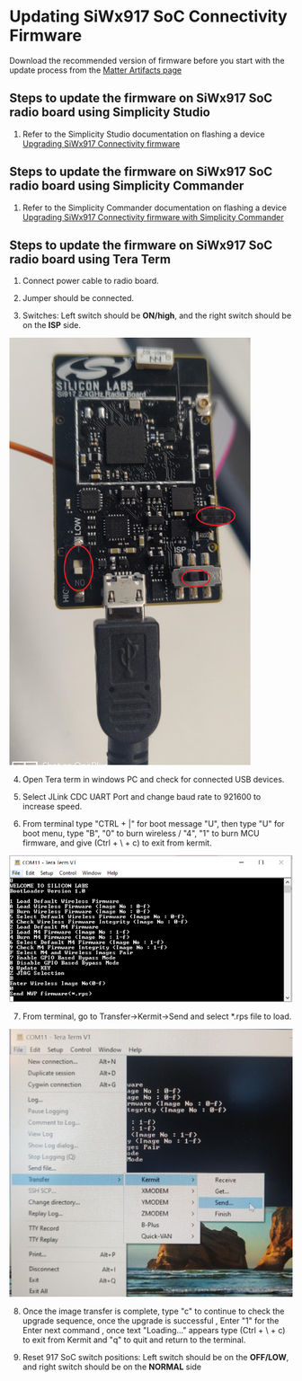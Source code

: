 # Updating SiWx917 SoC Connectivity Firmware

Download the recommended version of firmware before you start with the update process from the [Matter Artifacts page](../general/ARTIFACTS.md)

## Steps to update the firmware on SiWx917 SoC radio board using Simplicity Studio
1. Refer to the Simplicity Studio documentation on flashing a device [Upgrading SiWx917 Connectivity firmware](http://docs.silabs.com/simplicity-studio-5-users-guide/latest/ss-5-users-guide-building-and-flashing/flashing)
   
   
## Steps to update the firmware on SiWx917 SoC radio board using Simplicity Commander
1. Refer to the Simplicity Commander documentation on flashing a device [Upgrading SiWx917 Connectivity firmware with Simplicity Commander](https://www.silabs.com/documents/public/user-guides/ug162-simplicity-commander-reference-guide.pdf)
   

## Steps to update the firmware on SiWx917 SoC radio board using Tera Term
1. Connect power cable to radio board.
    
2. Jumper should be connected.

3. Switches: Left switch should be **ON/high**, and the right switch should be on the **ISP** side.

![Silicon Labs - SiWx917 SoC RadioBoard](./images/SiWx917_SoC_RadioBoard.png)

4. Open Tera term in windows PC and check for connected USB devices.

5. Select JLink CDC UART Port and change baud rate to 921600 to increase speed.

6. From terminal type "CTRL + |" for boot message "U", then type "U" for boot menu, type "B", "0" to burn wireless / "4", "1" to burn MCU firmware, and give (Ctrl + \ + c) to exit from kermit.

![Silicon Labs - SiWx917 FW Flash Options](./images/SiWx917_SoC_FWFlashOption.png)

7. From terminal, go to Transfer->Kermit→Send and select *.rps file to load.

![Silicon Labs - SiWx917 FW send](./images/SiWx917_SoC_Kermit.png)

8. Once the image transfer is complete, type "c" to continue to check the upgrade sequence, once the upgrade is successful , Enter "1" for the Enter next command , once text "Loading..." appears type (Ctrl + \ + c) to exit from Kermit and "q" to quit and return to the terminal.

9. Reset 917 SoC switch positions: Left switch should be on the **OFF/LOW**, and right switch should be on the **NORMAL** side

